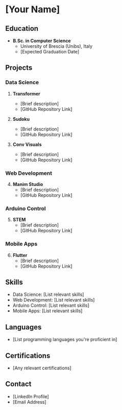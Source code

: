 # [Your Name]

## Education
- **B.Sc. in Computer Science**
  - University of Brescia (Unibs), Italy
  - [Expected Graduation Date]

## Projects

### Data Science
1. **Transformer**
   - [Brief description]
   - [GitHub Repository Link]

2. **Sudoku**
   - [Brief description]
   - [GitHub Repository Link]

3. **Conv Visuals**
   - [Brief description]
   - [GitHub Repository Link]

### Web Development
4. **Manim Studio**
   - [Brief description]
   - [GitHub Repository Link]

### Arduino Control
5. **STEM**
   - [Brief description]
   - [GitHub Repository Link]

### Mobile Apps
6. **Flutter**
   - [Brief description]
   - [GitHub Repository Link]

## Skills
- Data Science: [List relevant skills]
- Web Development: [List relevant skills]
- Arduino Control: [List relevant skills]
- Mobile Apps: [List relevant skills]

## Languages
- [List programming languages you're proficient in]

## Certifications
- [Any relevant certifications]

## Contact
- [LinkedIn Profile]
- [Email Address]
